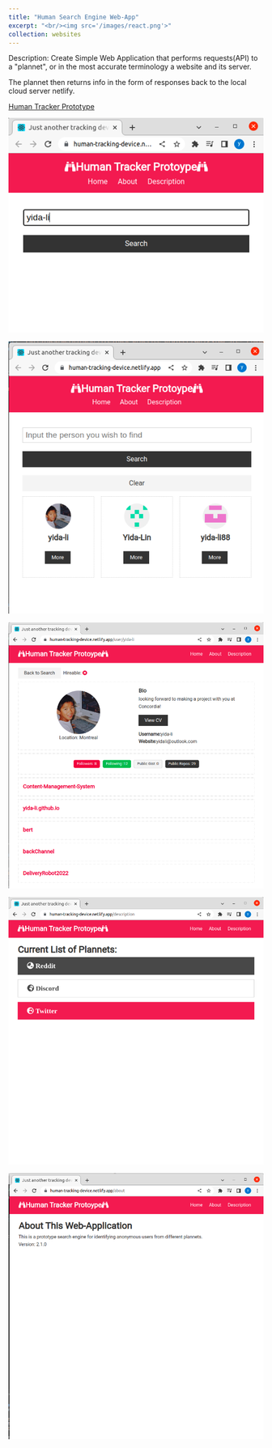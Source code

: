 ```yaml
---
title: "Human Search Engine Web-App"
excerpt: "<br/><img src='/images/react.png'>"
collection: websites
---
```


Description: Create Simple Web Application that performs requests(API) to a "plannet", or in the most accurate terminology a website and its server.

The plannet then returns info in the form of responses back to the local cloud server netlify.

[Human Tracker Prototype](https://human-tracking-device.netlify.app)


![til](/images/track1.png)

![til](/images/track2.png)

![til2](/images/track3.png)

![til3](/images/track4.png)

![til4](/images/track6.png)


